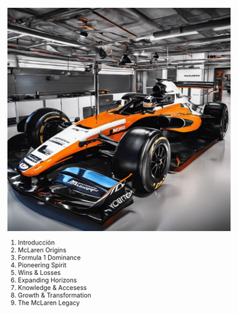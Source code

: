 
![McLarenRacing.jpeg](McLarenRacing.jpeg) 

1. Introducción 
2. McLaren Origins
3. Formula 1 Dominance
4. Pioneering Spirit
5. Wins & Losses
6. Expanding Horizons
7. Knowledge & Accesess
8. Growth & Transformation
9. The McLaren Legacy

